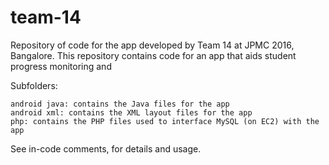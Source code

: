 # team-14
 Repository of code for the app developed by Team 14 at JPMC 2016, Bangalore.
 This repository contains code for an app that aids student progress monitoring and 
 
 Subfolders:
 
    android java: contains the Java files for the app
    android xml: contains the XML layout files for the app
    php: contains the PHP files used to interface MySQL (on EC2) with the app
    

See in-code comments, for details and usage.
